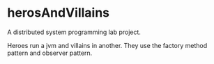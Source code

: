 # herosAndVillains
A distributed system programming lab project.

Heroes run a jvm and villains in another. They use the factory method pattern and observer pattern.
